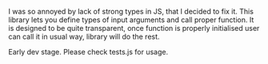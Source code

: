 I was so annoyed by lack of strong types in JS, that I decided to fix it.
This library lets you define types of input arguments and call proper function.
It is designed to be quite transparent, once function is properly initialised user can call it in usual way, library will do the rest.

Early dev stage. Please check tests.js for usage.